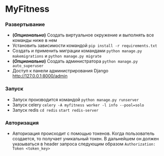 # MyFitness

### Развертывание

- **(_Опционально_)** Создать виртуальное окружение и выполнять все команды ниже в нем
- Установить зависимости командой `pip install -r requirements.txt`
- Создать и применить миграции командами `python manage.py makemigrations` и `python manage.py migrate`
- **(_Опционально_)** Создать администратора `python manage.py auto_superuser`
- Доступ к панели администрирования Django http://127.0.0.1:8000/admin

### Запуск

- Запуск производится командой `python manage.py runserver`
- Запуск celery `celery -A myfitness worker -l info --pool=solo`
- Запуск redis `cd redis` `start redis-server`


### Авторизация
- Авторизация происходит с помощью токенов. Когда пользователь создается, то получает уникальный токен. В дальнейшем он
должен указываться в header запроса следующим образом `Authorization: Token <token_key>`